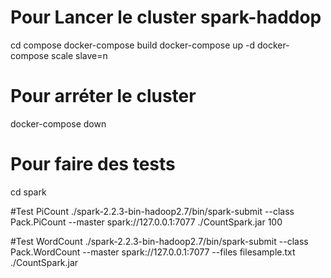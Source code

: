 # Pour Lancer le cluster spark-haddop
cd compose
docker-compose build
docker-compose up -d
docker-compose scale slave=n

# Pour arréter le cluster
docker-compose down

# Pour faire des tests
cd spark

#Test PiCount
./spark-2.2.3-bin-hadoop2.7/bin/spark-submit --class Pack.PiCount --master spark://127.0.0.1:7077 ./CountSpark.jar 100

#Test WordCount
./spark-2.2.3-bin-hadoop2.7/bin/spark-submit --class Pack.WordCount --master spark://127.0.0.1:7077 --files filesample.txt ./CountSpark.jar 


